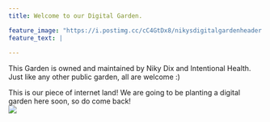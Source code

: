 ```yaml
---
title: Welcome to our Digital Garden. 

feature_image: "https://i.postimg.cc/cC4GtDx8/nikysdigitalgardenheader.png"
feature_text: |
  
---
```

This Garden is owned and maintained by Niky Dix and Intentional Health. Just like any other public garden, all are welcome :) 

This is our piece of internet land! We are going to be planting a digital garden here soon, so do come back!  
![](https://i.postimg.cc/3NQVwCkq/Sowing-a-seed-vector.png)